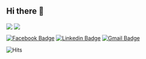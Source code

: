 ## Hi there 👋
<span>
  <img align="center" src="https://github-readme-stats.vercel.app/api?username=john015&show_icons=true&count_private=true&hide=issues&hide_border=true" />
</span>
<span>
  <img align="center" src="https://github-readme-stats.vercel.app/api/top-langs/?username=john015&layout=compact&hide_border=true" />
</span>

[![Facebook Badge](https://img.shields.io/badge/facebook-1877f2?style=flat-square&logo=facebook&logoColor=white&link=https://www.facebook.com/profile.php?id=100009442556503)](https://www.facebook.com/profile.php?id=100009442556503)
[![Linkedin Badge](https://img.shields.io/badge/-LinkedIn-blue?style=flat-square&logo=Linkedin&logoColor=white&link=https://www.linkedin.com/in/sangwon-lee-3309a9165/)](https://www.linkedin.com/in/sangwon-lee-3309a9165/)
[![Gmail Badge](https://img.shields.io/badge/Gmail-d14836?style=flat-square&logo=Gmail&logoColor=white&link=mailto:lsw0150305@gmail.com)](mailto:lsw0150305@gmail.com)

![Hits](https://hits.seeyoufarm.com/api/count/incr/badge.svg?url=https%3A%2F%2Fgithub.com%2Fjohn015)
